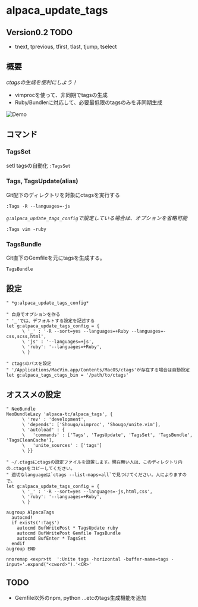 # alpaca_update_tags

## Version0.2 TODO

- tnext, tprevious, tfirst, tlast, tjump, tselect

## 概要

*ctagsの生成を便利にしよう！*

- vimprocを使って、非同期でtagsの生成
- Ruby/Bundlerに対応して、必要最低限のtagsのみを非同期生成

![Demo](http://gifzo.net/tIDwHf2ZAp.gif)

## コマンド

### TagsSet

setl tagsの自動化
`:TagsSet`

### Tags, TagsUpdate(alias)

Git配下のディレクトリを対象にctagsを実行する

`:Tags -R --languages=-js`

*`g:alpaca_update_tags_config`で設定している場合は、オプションを省略可能*

`:Tags vim -ruby`

### TagsBundle

Git直下のGemfileを元にtagsを生成する。

`TagsBundle`

## 設定

```.vimrc:vim
" *g:alpaca_update_tags_config*

" 自身でオプションを作る
" '_'では、デフォルトする設定を記述する
let g:alpaca_update_tags_config = {
      \ '_' : '-R --sort=yes --languages=+Ruby --languages=-css,scss,html',
      \ 'js' : '--languages=+js',
      \ 'ruby': '--languages=+Ruby',
      \ }

" ctagsのパスを設定
" '/Applications/MacVim.app/Contents/MacOS/ctags'が存在する場合は自動設定
let g:alpaca_tags_ctags_bin = '/path/to/ctags'
```

## オススメの設定

```
" NeoBundle
NeoBundleLazy 'alpaca-tc/alpaca_tags', {
      \ 'rev' : 'development',
      \ 'depends': ['Shougo/vimproc', 'Shougo/unite.vim'],
      \ 'autoload' : {
      \   'commands' : ['Tags', 'TagsUpdate', 'TagsSet', 'TagsBundle', 'TagsCleanCache'],
      \   'unite_sources' : ['tags']
      \ }}

" ~/.ctagsにctagsの設定ファイルを設置します。現在無い人は、このディレクトリ内の.ctagsをコピーしてください。
" 適切なlanguageは`ctags --list-maps=all`で見つけてください。人によりますので。
let g:alpaca_update_tags_config = {
      \ '_' : '-R --sort=yes --languages=-js,html,css',
      \ 'ruby': '--languages=+Ruby',
      \ }

augroup AlpacaTags
  autocmd!
  if exists(':Tags')
    autocmd BufWritePost * TagsUpdate ruby
    autocmd BufWritePost Gemfile TagsBundle
    autocmd BufEnter * TagsSet
  endif
augroup END

nnoremap <expr>tt  ':Unite tags -horizontal -buffer-name=tags -input='.expand("<cword>").'<CR>'
```

## TODO

- Gemfile以外のnpm, python ...etcのtags生成機能を追加
